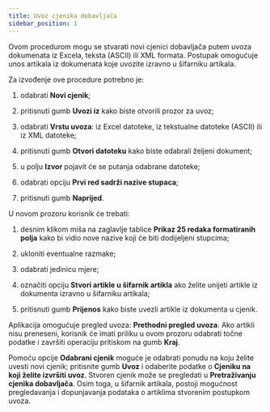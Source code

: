 ```yaml
---
title: Uvoz cjenika dobavljača
sidebar_position: 1
---
```


Ovom procedurom mogu se stvarati novi cjenici dobavljača putem uvoza dokumenata iz Excela, teksta (ASCII) ili XML formata. Postupak omogućuje unos artikala iz dokumenata koje uvozite izravno u šifarniku artikala.

Za izvođenje ove procedure potrebno je:

1) odabrati **Novi cjenik**;

2) pritisnuti gumb **Uvozi iz** kako biste otvorili prozor za uvoz;

3) odabrati **Vrstu uvoza**: iz Excel datoteke, iz tekstualne datoteke (ASCII) ili iz XML datoteke;

4) pritisnuti gumb **Otvori datoteku** kako biste odabrali željeni dokument;

5) u polju **Izvor** pojavit će se putanja odabrane datoteke;

6) odabrati opciju **Prvi red sadrži nazive stupaca**;

7) pritisnuti gumb **Naprijed**.

U novom prozoru korisnik će trebati:

1) desnim klikom miša na zaglavlje tablice **Prikaz 25 redaka formatiranih polja** kako bi vidio nove nazive koji će biti dodijeljeni stupcima;

2) ukloniti eventualne razmake;

3) odabrati jedinicu mjere;

4) označiti opciju **Stvori artikle u šifarnik artikla** ako želite unijeti artikle iz dokumenta izravno u šifarniku artikala;

5) pritisnuti gumb **Prijenos** kako biste uvezli artikle iz dokumenta u cjenik.

Aplikacija omogućuje pregled uvoza: **Prethodni pregled uvoza**. Ako artikli nisu preneseni, korisnik će imati priliku u ovom prozoru odabrati točne podatke i završiti operaciju pritiskom na gumb **Kraj**.

Pomoću opcije **Odabrani cjenik** moguće je odabrati ponudu na koju želite uvesti novi cjenik; pritisnite gumb **Uvoz** i odaberite podatke o **Cjeniku na koji želite izvršiti uvoz**. Stvoren cjenik može se pregledati u **Pretraživanju cjenika dobavljača**. Osim toga, u šifarnik artikala, postoji mogućnost pregledavanja i dopunjavanja podataka o artiklima stvorenim postupkom uvoza.
